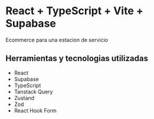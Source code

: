 # React + TypeScript + Vite + Supabase 

Ecommerce para una estacion de servicio


## Herramientas y tecnologias utilizadas
- React
- Supabase
- TypeScript
- Tanstack Query
- Zustand
- Zod
- React Hook Form